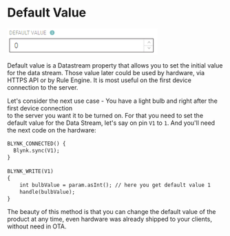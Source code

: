 # Default Value

![](../../../../../.gitbook/assets/default-value.png)

Default value is a Datastream property that allows you to set the initial value for the data stream. Those value later could be used by hardware, via HTTPS API or by Rule Engine. It is most useful on the first device connection to the server.

Let's consider the next use case - You have a light bulb and right after the first device connection  
to the server you want it to be turned on. For that you need to set the default value for the Data Stream, let's say on pin `V1` to `1`. And you'll need the next code on the hardware:

```text
BLYNK_CONNECTED() {
  Blynk.sync(V1);
}

BLYNK_WRITE(V1)
{
    int bulbValue = param.asInt(); // here you get default value 1
    handle(bulbValue);
}
```

The beauty of this method is that you can change the default value of the product at any time, even hardware was already shipped to your clients, without need in OTA.

